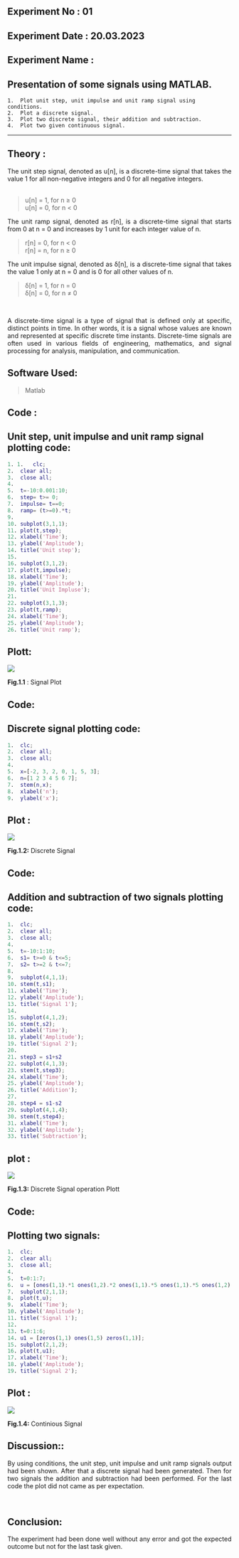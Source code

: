 ## Experiment No : 01

## Experiment Date : 20.03.2023

## Experiment Name :

## Presentation of some signals using MATLAB.
    1.	Plot unit step, unit impulse and unit ramp signal using conditions.
    2.	Plot a discrete signal.
    3.	Plot two discrete signal, their addition and subtraction.
    4.	Plot two given continuous signal.


---

## Theory :

<div align='justify'>
The unit step signal, denoted as u[n], is a discrete-time signal that takes the value 1 for all non-negative integers and 0 for all negative integers.

</div>

</br>

> u[n] = 1, for n ≥ 0 </br>
> u[n] = 0, for n < 0

<div align='justify'>

The unit ramp signal, denoted as r[n], is a discrete-time signal that starts from 0 at n = 0 and increases by 1 unit for each integer value of n.

</div>

> r[n] = 0, for n < 0 </br>
> r[n] = n, for n ≥ 0

<div align='justify'>

The unit impulse signal, denoted as δ[n], is a discrete-time signal that takes the value 1 only at n = 0 and is 0 for all other values of n.

</div>

> δ[n] = 1, for n = 0 </br>
> δ[n] = 0, for n ≠ 0 

</br>

<div align='justify'>

A discrete-time signal is a type of signal that is defined only at specific, distinct points in time. In other words, it is a signal whose values are known and represented at specific discrete time instants. Discrete-time signals are often used in various fields of engineering, mathematics, and signal processing for analysis, manipulation, and communication.

</div>


## Software Used:

> Matlab

## Code : 
## Unit step, unit impulse and unit ramp signal plotting code:

```matlab
1. 1.	clc;
2.	clear all;
3.	close all;
4.	 
5.	t=-10:0.001:10;
6.	step= t>= 0;
7.	impulse= t==0;
8.	ramp= (t>=0).*t;
9.	 
10.	subplot(3,1,1);
11.	plot(t,step);
12.	xlabel('Time');
13.	ylabel('Amplitude');
14.	title('Unit step');
15.	 
16.	subplot(3,1,2);
17.	plot(t,impulse);
18.	xlabel('Time');
19.	ylabel('Amplitude');
20.	title('Unit Impluse');
21.	 
22.	subplot(3,1,3);
23.	plot(t,ramp);
24.	xlabel('Time');
25.	ylabel('Amplitude');
26.	title('Unit ramp');

```

## Plott:

![](/plots/exp1code1.PNG)

**Fig.1.1** : Signal Plot

## Code: 
## Discrete signal plotting code:

```matlab
1.	clc;
2.	clear all;
3.	close all;
4.	     
5.	x=[-2, 3, 2, 0, 1, 5, 3];
6.	n=[1 2 3 4 5 6 7];
7.	stem(n,x);
8.	xlabel('n');
9.	ylabel('x');

```

## Plot :

![](/plots/exp1code2.PNG)

**Fig.1.2:** Discrete Signal

## Code: 
## Addition and subtraction of two signals plotting code:

```matlab
1.	clc;
2.	clear all;
3.	close all;
4.	     
5.	t=-10:1:10;
6.	s1= t>=0 & t<=5;
7.	s2= t>=2 & t<=7;
8.	 
9.	subplot(4,1,1);
10.	stem(t,s1);
11.	xlabel('Time');
12.	ylabel('Amplitude');
13.	title('Signal 1');
14.	 
15.	subplot(4,1,2);
16.	stem(t,s2);
17.	xlabel('Time');
18.	ylabel('Amplitude');
19.	title('Signal 2');
20.	 
21.	step3 = s1+s2
22.	subplot(4,1,3);
23.	stem(t,step3);
24.	xlabel('Time');
25.	ylabel('Amplitude');
26.	title('Addition');
27.	 
28.	step4 = s1-s2
29.	subplot(4,1,4);
30.	stem(t,step4);
31.	xlabel('Time');
32.	ylabel('Amplitude');
33.	title('Subtraction');

```

## plot :

![](/plots/exp1code3.PNG)

**Fig.1.3:** Discrete Signal operation Plott

## Code: 
## Plotting two signals:

```matlab
1.	clc;
2.	clear all;
3.	close all;
4.	 
5.	t=0:1:7;
6.	u = [ones(1,1).*1 ones(1,2).*2 ones(1,1).*5 ones(1,1).*5 ones(1,2).*2 ones(1,1)];
7.	subplot(2,1,1);
8.	plot(t,u);
9.	xlabel('Time');
10.	ylabel('Amplitude');
11.	title('Signal 1');
12.	 
13.	t=0:1:6;
14.	u1 = [zeros(1,1) ones(1,5) zeros(1,1)];
15.	subplot(2,1,2);
16.	plot(t,u1);
17.	xlabel('Time');
18.	ylabel('Amplitude');
19.	title('Signal 2');

```

## Plot :

![](/plots/exp1code4.PNG)

**Fig.1.4:** Continious Signal

## Discussion::

<div align='justify'>

By using conditions, the unit step, unit impulse and unit ramp signals output had been shown. After that a discrete signal had been generated. Then for two signals the addition and subtraction had been performed. For the last code the plot did not came as per expectation.

</div>

</br>

## Conclusion:

<div align='justify'>

The experiment had been done well without any error and got the expected outcome but not for the last task given.

</div>